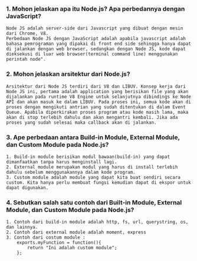 ### 1. Mohon jelaskan apa itu Node.js? Apa perbedannya dengan JavaScript?
```
Node JS adalah server-side dari Javascript yang dibuat dengan mesin dari Chrome, V8.
Perbedaan Node JS dengan JavaScript adalah apabila javascript adalah bahasa pemrograman yang dipakai di front end side sehingga hanya dapat di jalankan dengan web browser, sedangkan dengan Node JS, kode dapat dieksekusi di luar web browser(terminal command line) menggunakan perintah node".
```

### 2. Mohon jelaskan arsitektur dari Node.js?
```
Arsitektur dari Node JS terdiri dari V8 dan LIBUV. Konsep kerja dari Node JS ini, pertama adalah application yang berisikan file yang akan dijalankan pada runtime V8 Engine untuk selanjutnya dibindings ke Node API dan akan masuk ke dalam LIBUV. Pada proses ini, semua kode akan di proses dengan mengikuti antrian yang sudah ditentukan di dalam Event Queue. Apabila diperkirakan proses program atau kode masih lama, maka akan di stop terlebih dahulu dan akan mengantri kembali. Jika ada proses yang sudah selesai maka callback akan di jalankan.
```

### 3. Ape perbedaan antara Build-in Module, External Module, dan Custom Module pada Node.js?
```
1. Build-in module berisikan modul bawaan(build-in) yang dapat dimanfaatkan tanpa harus menginstall lagi.
2. External module merupakan modul yang harus di install terlebih dahulu sebelum menggunakannya dalam kode program.
3. Custom module adalah module yang dapat kita buat sendiri secara custom. Kita hanya perlu membuat fungsi kemudian dapat di ekspor untuk dapat digunakan.
```

### 4. Sebutkan salah satu contoh dari Built-in Module, External Module, dan Custom Module pada Node.js?
```
1. Contoh dari build-in module adalah http, fs, url, querystring, os, dan lainnya.
2. Contoh dari external module adalah moment, express 
3. Contoh dari costum module : 
    exports.myFunction = function(){
        return "Ini adalah custom module";
    };
```
